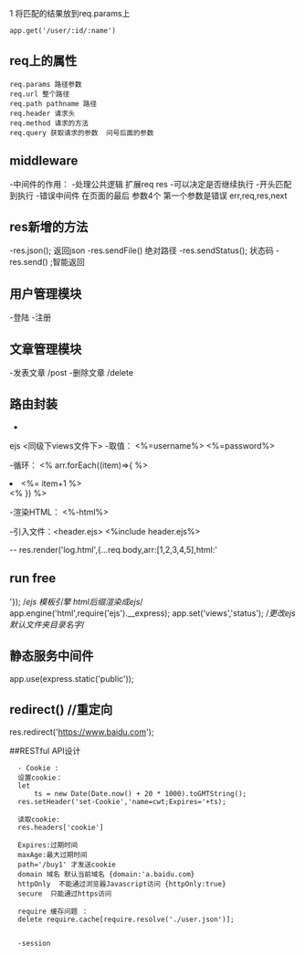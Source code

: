 

 1 将匹配的结果放到req.params上
```
app.get('/user/:id/:name')
```

## req上的属性

```
req.params 路径参数
req.url 整个路径
req.path pathname 路径
req.header 请求头
req.method 请求的方法
req.query 获取请求的参数  问号后面的参数
```

## middleware

-中间件的作用：
 -处理公共逻辑 扩展req res
 -可以决定是否继续执行
 -开头匹配到执行
 -错误中间件 在页面的最后 参数4个 第一个参数是错误 err,req,res,next


## res新增的方法

-res.json(); 返回json
-res.sendFile() 绝对路径
-res.sendStatus(); 状态码
-res.send()  ;智能返回

## 用户管理模块
 -登陆
 -注册
## 文章管理模块
-发表文章 /post
-删除文章 /delete


## 路由封装
 -

 ejs  <同级下views文件下>
 -取值：
 <%=username%>
 <%=password%>


 -循环：
 <% arr.forEach((item)=>{ %>
 <li><%= item+1 %></li>
 <% }) %>


-渲染HTML：
<%-html%>


-引入文件：<header.ejs>
<%include header.ejs%>

-- res.render('log.html',{...req.body,arr:[1,2,3,4,5],html:'<h2>run free</h2>'});
/*ejs 模板引擎 html后缀渲染成ejs*/
app.engine('html',require('ejs').__express);
app.set('views','status');
/*更改ejs默认文件夹目录名字*/


 ## 静态服务中间件
 app.use(express.static('public'));

 ## redirect()  //重定向

 res.redirect('https://www.baidu.com');



 ##RESTful API设计
```
  - Cookie :
  设置cookie：
  let
      ts = new Date(Date.now() + 20 * 1000).toGMTString();
  res.setHeader('set-Cookie','name=cwt;Expires='+ts);

  读取cookie:
  res.headers['cookie']

  Expires:过期时间
  maxAge:最大过期时间
  path='/buy1' 才发送cookie
  domain 域名 默认当前域名 {domain:'a.baidu.com}
  httpOnly  不能通过浏览器Javascript访问 {httpOnly:true}
  secure  只能通过https访问

  require 缓存问题 ：
  delete require.cache[require.resolve('./user.json')];


  -session



  
  ```

